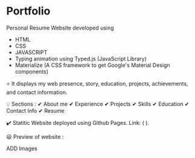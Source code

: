 # Portfolio

Personal Resume Website developed using 
* HTML
* CSS
* JAVASCRIPT
* Typing animation using Typed.js (JavaScript Library)
* Materialize (A CSS framework to get Google's Material Design components)


⭐ It displays my web presence, story, education, projects, achievements, and contact information.


💡 Sections :
✔ About me
✔ Experience
✔ Projects
✔ Skills
✔ Education
✔ Contact Info
✔ Resume


✔️  Statitic Website deployed using Github Pages. Link: ( ).


:smiley: Preview of website :

ADD Images
